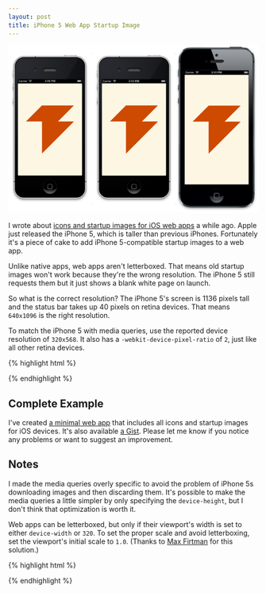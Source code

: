 ```yaml
---
layout: post
title: iPhone 5 Web App Startup Image
---
```


![iPhone comparison][1]

I wrote about [icons and startup images for iOS web apps][2] a while
ago. Apple just released the iPhone 5, which is taller than previous
iPhones. Fortunately it's a piece of cake to add iPhone 5-compatible
startup images to a web app.

Unlike native apps, web apps aren't letterboxed. That means old
startup images won't work because they're the wrong resolution. The
iPhone 5 still requests them but it just shows a blank white page
on launch.

So what is the correct resolution? The iPhone 5's screen is 1136
pixels tall and the status bar takes up 40 pixels on retina devices.
That means `640x1096` is the right resolution.

To match the iPhone 5 with media queries, use the reported device
resolution of `320x568`. It also has a `-webkit-device-pixel-ratio`
of `2`, just like all other retina devices.

{% highlight html %}
<link rel="apple-touch-startup-image"
      media="(device-width: 320px)
         and (device-height: 568px)
         and (-webkit-device-pixel-ratio: 2)"
      href="apple-touch-startup-image-640x1096.png">
{% endhighlight %}

## Complete Example

I've created [a minimal web app][3] that includes all icons and
startup images for iOS devices. It's also available [a Gist][4].
Please let me know if you notice any problems or want to suggest
an improvement.

## Notes

I made the media queries overly specific to avoid the problem of
iPhone 5s downloading images and then discarding them. It's possible
to make the media queries a little simpler by only specifying the
`device-height`, but I don't think that optimization is worth it.

Web apps can be letterboxed, but only if their viewport's width is
set to either `device-width` or `320`. To set the proper scale and
avoid letterboxing, set the viewport's initial scale to `1.0`.
(Thanks to [Max Firtman][5] for this solution.)

{% highlight html %}
<!-- Letterboxed on iPhone 5 -->
<meta name="viewport"
      content="width=device-width">
<meta name="viewport"
      content="width=320">
<!-- Not letterboxed on iPhone 5 -->
<meta name="viewport"
      content="initial-scale=1.0">
<meta name="viewport"
      content="width=320.1">
{% endhighlight %}

[1]: /static/images/2012-09-20-iphone-comparison.png
[2]: /2012/03/27/ios-web-app-icons-and-startup-images/
[3]: /static/pages/2012-09-20-web-app.html
[4]: https://gist.github.com/2222823
[5]: http://www.mobilexweb.com/blog/iphone-5-ios-6-html5-developers
